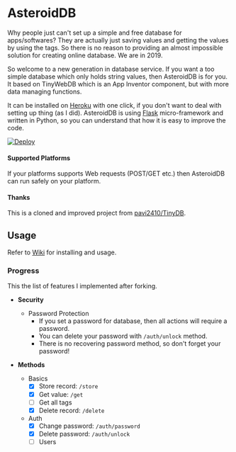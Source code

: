 # AsteroidDB
Why people just can't set up a simple and free database for apps/softwares? They are actually just saving values and getting the values by using the tags. So there is no reason to providing an almost impossible solution for creating online database. We are in 2019. 

So welcome to a new generation in database service. If you want a too simple database which only holds string values, then AsteroidDB is for you. It based on TinyWebDB which is an App Inventor component, but with more data managing functions.

It can be installed on [Heroku](https://www.heroku.com/) with one click, if you don't want to deal with setting up thing (as I did). AsteroidDB is using [Flask](http://flask.pocoo.org/) micro-framework and written in Python, so you can understand that how it is easy to improve the code.

[![Deploy](https://www.herokucdn.com/deploy/button.png)](https://heroku.com/deploy?template=https://github.com/yyusufcihan/AsteroidDB)

#### Supported Platforms

If your platforms supports Web requests (POST/GET etc.) then AsteroidDB can run safely on your platform.

#### Thanks

This is a cloned and improved project from [pavi2410/TinyDB](https://github.com/pavi2410/TinyWebDB). 

## Usage

Refer to [Wiki](https://github.com/yyusufcihan/AsteroidDB/wiki) for installing and usage.

### Progress
This the list of features I implemented after forking.

* **Security**
  * Password Protection
    * If you set a password for database, then all actions will require a password.
    * You can delete your password with `/auth/unlock` method.
    * There is no recovering password method, so don't forget your password!
        
* **Methods**
  * Basics
     - [x] Store record: `/store`
     - [x] Get value: `/get`
     - [ ] Get all tags
     - [x] Delete record: `/delete`
  * Auth
     - [x] Change password: `/auth/password`
     - [x] Delete password: `/auth/unlock`
     - [ ] Users
